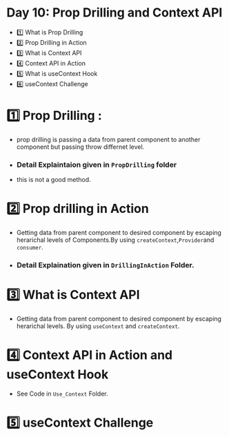 # Day 10: Prop Drilling and Context API

- 1️⃣ What is Prop Drilling
- 2️⃣ Prop Drilling in Action
- 3️⃣ What is Context API
- 4️⃣ Context API in Action
- 5️⃣ What is useContext Hook
- 6️⃣ useContext Challenge

# 1️⃣ Prop Drilling :

- prop drilling is passing a data from parent component to another component but passing throw differnet level.

- ### Detail Explaintaion given in `PropDrilling` folder
- this is not a good method.

# 2️⃣ Prop drilling in Action

- Getting data from parent component to desired component by escaping herarichal levels of Components.By using `createContext`,`Provider`and `consumer`.
- ### Detail Explaination given in `DrillingInAction` Folder.

# 3️⃣ What is Context API

- Getting data from parent component to desired component by escaping herarichal levels. By using `useContext` and `createContext`.

# 4️⃣ Context API in Action and useContext Hook

- See Code in `Use_Context` Folder.

# 5️⃣ useContext Challenge
